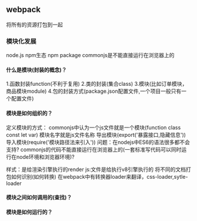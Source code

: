 ## webpack
将所有的资源打包到一起
### 模块化发展 
node.js npm生态 npm package
commonjs是不能直接运行在浏览器上的
#### 什么是模块(封装的概念)？
1.函数封装function(不利于复用)
2.类的封装(集合class)
3.模块(比如订单模块，商品模块module)
4.包的封装方式(package.json配置文件,一个项目一般只有一个配置文件)
#### 模块是如何组织的？
定义模块的方式：
commonjs中认为一个js文件就是一个模块(function class const let var)
模块名字就是js文件名称
导出模块(export('暴露接口,隐藏信息'))
导入模块(require('模块路径法来引入'))
问题：在nodejs中ES6的语法很多都不会支持?
  commonjs的代码不能直接运行在浏览器上的(一套标准写代码可以同时运行在node环境和浏览器环境)?

  样式：是给渲染引擎执行的render
  js:文件是给执行v8引擎执行的
  将不同的文档打包如何识别(如何转换)
  在webpack中有转换器loader来翻译，css-loader,sytle-loader
#### 模块之间如何调用的(查找)？
#### 模块是如何运行的？